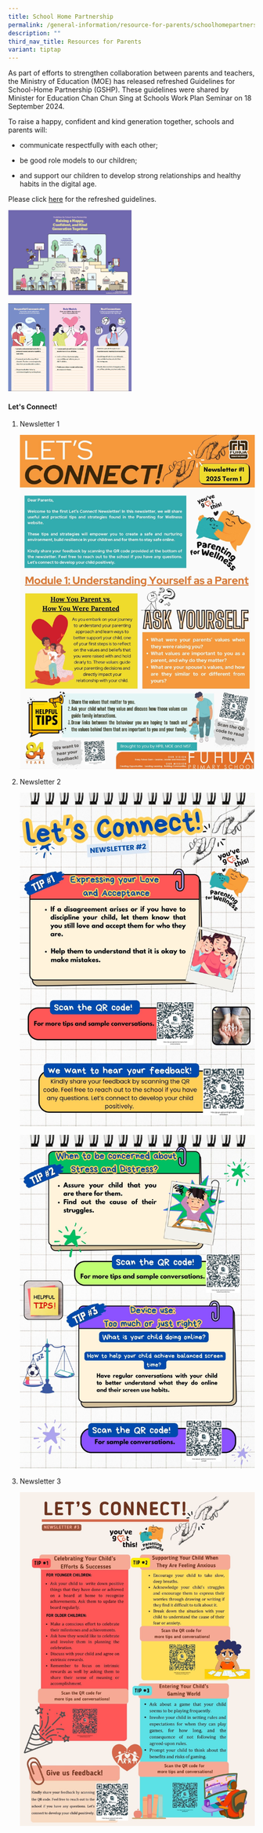 ```yaml
---
title: School Home Partnership
permalink: /general-information/resource-for-parents/schoolhomepartnership/
description: ""
third_nav_title: Resources for Parents
variant: tiptap
---
```

<p>As part of efforts to strengthen collaboration between parents and teachers,
the Ministry of Education (MOE) has released refreshed Guidelines for School-Home
Partnership (GSHP). These guidelines were shared by Minister for Education
Chan Chun Sing at Schools Work Plan Seminar on 18 September 2024.</p>
<p>To raise a happy, confident and kind generation together, schools and
parents will:</p>
<ul data-tight="true" class="tight">
<li>
<p>communicate respectfully with each other;</p>
</li>
<li>
<p>be good role models to our children;</p>
</li>
<li>
<p>and support our children to develop strong relationships and healthy habits
in the digital age.</p>
</li>
</ul>
<p>Please click <a href="https://www.moe.gov.sg/-/media/files/news/press/2024/annex-a---refreshed-guidelines-for-school-home-partnership.pdf" rel="noopener nofollow" target="_blank">here</a> for
the refreshed guidelines.</p>
<p></p>
<div class="isomer-image-wrapper">
<img style="width: 50%;" height="auto" width="100%" alt="" src="/images/School Administration/Resources for Parents/GSHP_1.jpg">
</div>
<p></p>
<div class="isomer-image-wrapper">
<img style="width: 50%;" height="auto" width="100%" alt="" src="/images/School Administration/Resources for Parents/GSHP_2.jpg">
</div>
<h4>Let's Connect!</h4>
<ol data-tight="true" class="tight">
<li>
<p>Newsletter 1</p>
<p></p>
<div class="isomer-image-wrapper">
<img style="width: 100%" height="auto" width="100%" alt="" src="/images/Resources for parents/Lets connect/PfW_Newsletter__1_2025_T1.jpg">
</div>
<p></p>
</li>
<li>
<p>Newsletter 2</p>
<p></p>
<div class="isomer-image-wrapper">
<img style="width: 100%" height="auto" width="100%" alt="" src="/images/Resources for parents/Lets connect/PfW_Newsletter__2_2025_T2.jpg">
</div>
<p></p>
<div class="isomer-image-wrapper">
<img style="width: 100%" height="auto" width="100%" alt="" src="/images/Resources for parents/Lets connect/PfW_Newsletter__2_2025_T2__1_.jpg">
</div>
<p></p>
</li>
<li>
<p>Newsletter 3</p>
<p></p>
<div class="isomer-image-wrapper">
<img style="width: 100%" height="auto" width="100%" alt="" src="/images/Resources for parents/Lets connect/PfW_Newsletter__3_2025_T3.jpg">
</div>
</li>
</ol>
<p></p>